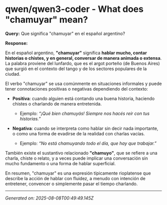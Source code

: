 # qwen/qwen3-coder - What does "chamuyar" mean?

**Query:** Que significa "chamuyar" en el español argentino?



**Response:**

En el español argentino, **"chamuyar"** significa **hablar mucho, contar historias o chistes, y en general, conversar de manera animada o extensa**. La palabra proviene del lunfardo, que es el argot porteño (de Buenos Aires) que surgió en el contexto del tango y de los sectores populares de la ciudad.

El verbo "chamuyar" se usa comúnmente en situaciones informales y puede tener connotaciones positivas o negativas dependiendo del contexto:

- **Positiva**: cuando alguien está contando una buena historia, haciendo chistes o charlando de manera entretenida.
  - Ejemplo: *“¡Qué bien chamuyás! Siempre nos hacés reír con tus historias.”*

- **Negativa**: cuando se interpreta como hablar sin decir nada importante, o como una forma de evadirse de la realidad con charlas vacías.
  - Ejemplo: *“No está chamuyando todo el día, que hay que trabajar.”*

También existe el sustantivo relacionado **"chamuyo"**, que se refiere a una charla, chiste o relato, y a veces puede implicar una conversación sin mucho fundamento o una forma de hablar superficial.

En resumen, "chamuyar" es una expresión típicamente rioplatense que describe la acción de hablar con fluidez, a menudo con intención de entretener, convencer o simplemente pasar el tiempo charlando.

---
*Generated on: 2025-08-08T00:49:49.145Z*
